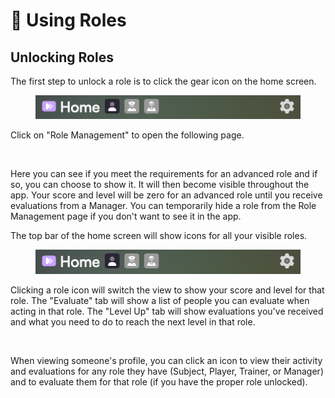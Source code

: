 # 🔐 Using Roles

## Unlocking Roles

The first step to unlock a role is to click the gear icon on the home screen.

<figure><img src="../.gitbook/assets/home-very-top.png" alt=""><figcaption></figcaption></figure>

Click on "Role Management" to open the following page.

<figure><img src="../.gitbook/assets/Screenshot 2025-01-25 at 8.47.35 PM.png" alt=""><figcaption></figcaption></figure>

Here you can see if you meet the requirements for an advanced role and if so, you can choose to show it. It will then become visible throughout the app. Your score and level will be zero for an advanced role until you receive evaluations from a Manager. You can temporarily hide a role from the Role Management page if you don't want to see it in the app.

The top bar of the home screen will show icons for all your visible roles.

<figure><img src="../.gitbook/assets/home-very-top.png" alt=""><figcaption></figcaption></figure>

Clicking a role icon will switch the view to show your score and level for that role. The "Evaluate" tab will show a list of people you can evaluate when acting in that role. The "Level Up" tab will show evaluations you've received and what you need to do to reach the next level in that role.

<figure><img src="../.gitbook/assets/Screenshot 2025-01-26 at 1.32.42 AM.png" alt=""><figcaption></figcaption></figure>

When viewing someone's profile, you can click an icon to view their activity and evaluations for any role they have (Subject, Player, Trainer, or Manager) and to evaluate them for that role (if you have the proper role unlocked).

<figure><img src="../.gitbook/assets/Screenshot 2024-07-26 at 2.11.35 AM.png" alt=""><figcaption></figcaption></figure>
